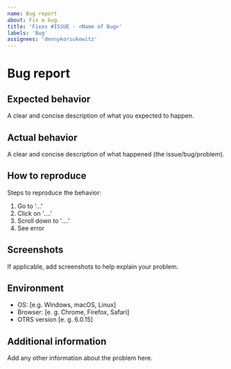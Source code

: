 ```yaml
---
name: Bug report
about: Fix a bug.
title: 'Fixes #ISSUE - <Name of Bug>'
labels: 'Bug'
assignees: 'dennykorsukewitz'
---
```


# Bug report

## Expected behavior

A clear and concise description of what you expected to happen.

## Actual behavior

A clear and concise description of what happened (the issue/bug/problem).

## How to reproduce

Steps to reproduce the behavior:

1. Go to '...'
2. Click on '....'
3. Scroll down to '....'
4. See error

## Screenshots

If applicable, add screenshots to help explain your problem.

## Environment

- OS: [e.g. Windows, macOS, Linux]
- Browser: [e. g. Chrome, Firefox, Safari]
- OTRS version [e. g. 6.0.15]

## Additional information

Add any other information about the problem here.
